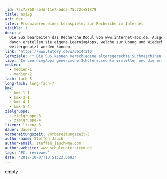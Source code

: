 ```yaml
---
_id: 75c7a860-ab4d-11e7-bdd5-75c72ce51879
title: asj2g
art: oer
titel: Produzieren eines Lernspieles zur Recherche im Internet
visible: 1
desc: >-
  Die SuS bearbeiten das Recherche Modul von www.internet-abc.de. Ausgehend
  davon erstellen sie eigene LearningApps, welche zur Übung und Wiederholung
  weitergenutzt werden können.
link: 'https://www.tutory.de/w/3e14c1f0'
lernziele: "* Die SuS kennen verschiedene altersgerechte Suchmaschinen.\r\n* Die SuS können Suchmaschinen bedienen und einfache Verknüpfungen (+,-) zwischen zwei Suchbegriffen erstellen."
tipp: "In LearningApps generische Schüleraccounts erstellen und die erstellten Schülerapps in den eigenen Account übernehmen. (Ähnliche App erstellen, nichts ändern, speichern)\r\n\r\nDas Lernmodul in Einzelarbeit bearbeiten lassen. Anschließend die LearningApp in Partnerarbeit erstellen lassen. Zur Partnerwahl bietet sich das Lerntempoduett an. \r\n\r\nAchtung! Das Material auf der Website www.internet-abc.de unterliegt dem deutschen Urheberrecht."
medien:
  - medien-1
  - medien-2
fach: fach-5
long-fach: long-fach-7
kmk:
  - kmk-1-1
  - kmk-3-1
  - kmk-4-1
  - kmk-5-4
zielgruppe:
  - zielgruppe-3
  - zielgruppe-4
lizenz: lizenz-3
dauer: dauer-3
vorbereitungszeit: vorbereitungszeit-3
author-name: Steffen Jauch
author-email: steffen_jauch@me.com
author-website: www.schuleunterstrom.de
tags: 'PC, reviewed'
date: '2017-10-07T10:51:23.669Z'
---
```

empty
